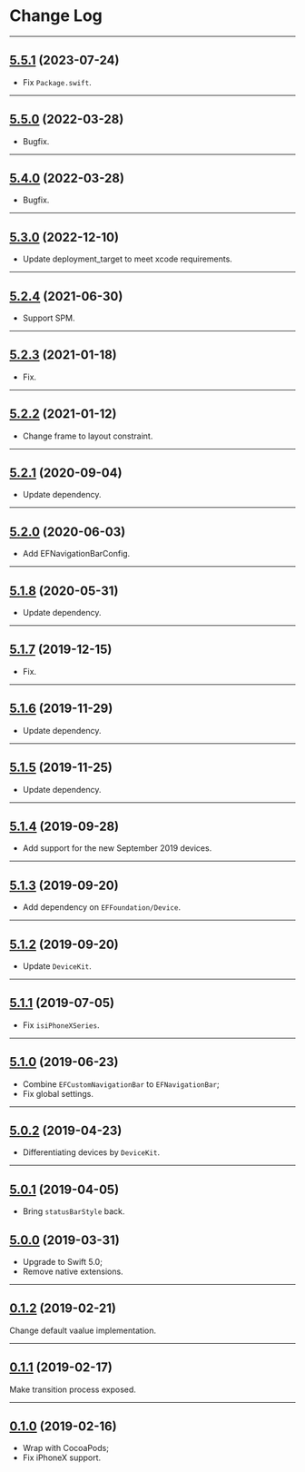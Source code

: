 # Change Log

-----

## [5.5.1](https://github.com/EFPrefix/EFNavigationBar/releases/tag/5.5.1) (2023-07-24)

- Fix `Package.swift`.

---

## [5.5.0](https://github.com/EFPrefix/EFNavigationBar/releases/tag/5.5.0) (2022-03-28)

- Bugfix.

---

## [5.4.0](https://github.com/EFPrefix/EFNavigationBar/releases/tag/5.4.0) (2022-03-28)

- Bugfix.

---

## [5.3.0](https://github.com/EFPrefix/EFNavigationBar/releases/tag/5.3.0) (2022-12-10)

- Update deployment_target to meet xcode requirements.

---

## [5.2.4](https://github.com/EFPrefix/EFNavigationBar/releases/tag/5.2.4) (2021-06-30)

- Support SPM.

---

## [5.2.3](https://github.com/EFPrefix/EFNavigationBar/releases/tag/5.2.3) (2021-01-18)

- Fix.

---

## [5.2.2](https://github.com/EFPrefix/EFNavigationBar/releases/tag/5.2.2) (2021-01-12)

- Change frame to layout constraint.

---

## [5.2.1](https://github.com/EFPrefix/EFNavigationBar/releases/tag/5.2.1) (2020-09-04)

- Update dependency.

---

## [5.2.0](https://github.com/EFPrefix/EFNavigationBar/releases/tag/5.2.0) (2020-06-03)

- Add EFNavigationBarConfig.

---

## [5.1.8](https://github.com/EFPrefix/EFNavigationBar/releases/tag/5.1.8) (2020-05-31)

- Update dependency.

---

## [5.1.7](https://github.com/EFPrefix/EFNavigationBar/releases/tag/5.1.7) (2019-12-15)

- Fix.

---

## [5.1.6](https://github.com/EFPrefix/EFNavigationBar/releases/tag/5.1.6) (2019-11-29)

- Update dependency.

---

## [5.1.5](https://github.com/EFPrefix/EFNavigationBar/releases/tag/5.1.5) (2019-11-25)

- Update dependency.

---

## [5.1.4](https://github.com/EFPrefix/EFNavigationBar/releases/tag/5.1.4) (2019-09-28)

- Add support for the new September 2019 devices.

---

## [5.1.3](https://github.com/EFPrefix/EFNavigationBar/releases/tag/5.1.3) (2019-09-20)

- Add dependency on `EFFoundation/Device`.

---

## [5.1.2](https://github.com/EFPrefix/EFNavigationBar/releases/tag/5.1.2) (2019-09-20)

- Update `DeviceKit`.

---

## [5.1.1](https://github.com/EFPrefix/EFNavigationBar/releases/tag/5.1.1) (2019-07-05)

- Fix `isiPhoneXSeries`.

---

## [5.1.0](https://github.com/EFPrefix/EFNavigationBar/releases/tag/5.1.0) (2019-06-23)

- Combine `EFCustomNavigationBar` to `EFNavigationBar`;
- Fix global settings.

---

## [5.0.2](https://github.com/EFPrefix/EFNavigationBar/releases/tag/5.0.2) (2019-04-23)

- Differentiating devices by `DeviceKit`.

---

## [5.0.1](https://github.com/EFPrefix/EFNavigationBar/releases/tag/5.0.1) (2019-04-05)

- Bring `statusBarStyle` back.

## [5.0.0](https://github.com/EFPrefix/EFNavigationBar/releases/tag/5.0.0) (2019-03-31)

- Upgrade to Swift 5.0;
- Remove native extensions.

---

## [0.1.2](https://github.com/EFPrefix/EFNavigationBar/releases/tag/0.1.2) (2019-02-21)

Change default vaalue implementation.

---

## [0.1.1](https://github.com/EFPrefix/EFNavigationBar/releases/tag/0.1.1) (2019-02-17)

Make transition process exposed.

---

## [0.1.0](https://github.com/EFPrefix/EFNavigationBar/releases/tag/0.1.0) (2019-02-16)

- Wrap with CocoaPods;
- Fix iPhoneX support.
